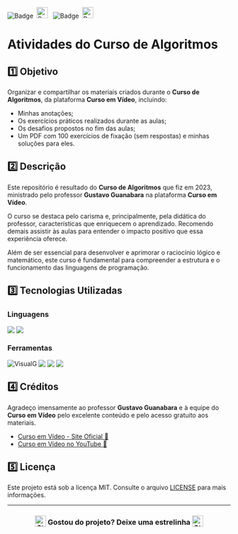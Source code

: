 ![Badge](https://img.shields.io/badge/CURSO%20EM%20VÍDEO-BB2649?style=for-the-badge)&nbsp;&nbsp;<img src="https://raw.githubusercontent.com/Tarikul-Islam-Anik/Animated-Fluent-Emojis/master/Emojis/Activities/Sparkles.png" alt="Sparkles" width="25" height="25" />&nbsp;&nbsp;&nbsp;![Badge](https://img.shields.io/badge/PROJETO-PRÓPRIO-FF6F61?style=for-the-badge)&nbsp;&nbsp;<img src="https://raw.githubusercontent.com/Tarikul-Islam-Anik/Animated-Fluent-Emojis/master/Emojis/Travel%20and%20places/Rocket.png" alt="Rocket" width="25" height="25" />

# Atividades do Curso de Algoritmos

## 1️⃣ Objetivo
Organizar e compartilhar os materiais criados durante o **Curso de Algoritmos**, da plataforma **Curso em Vídeo**, incluindo:

- Minhas anotações;
- Os exercícios práticos realizados durante as aulas;
- Os desafios propostos no fim das aulas;
- Um PDF com 100 exercícios de fixação (sem respostas) e minhas soluções para eles.

## 2️⃣ Descrição
Este repositório é resultado do **Curso de Algoritmos** que fiz em 2023, ministrado pelo professor **Gustavo Guanabara** na plataforma **Curso em Vídeo**.

O curso se destaca pelo carisma e, principalmente, pela didática do professor, características que enriquecem o aprendizado. Recomendo demais assistir às aulas para entender o impacto positivo que essa experiência oferece.

Além de ser essencial para desenvolver e aprimorar o raciocínio lógico e matemático, este curso é fundamental para compreender a estrutura e o funcionamento das linguagens de programação.

## 3️⃣ Tecnologias Utilizadas

### Linguagens
<div style="display:flex;">
  <img src="https://img.shields.io/badge/HTML5-E34F26?style=for-the-badge&logo=html5&logoColor=white">&nbsp;<img src="https://img.shields.io/badge/CSS3-1572B6?style=for-the-badge&logo=css3&logoColor=white">
</div>

### Ferramentas
<div style="display:flex;">
  <img src="https://img.shields.io/badge/VisualG-F7DF1E?style=for-the-badge" alt="VisualG">&nbsp;<img src="https://img.shields.io/badge/Visual%20Studio%20Code-0078D4?style=for-the-badge&logo=visual-studio-code&logoColor=white">&nbsp;<img src="https://img.shields.io/badge/Git-F05032?style=for-the-badge&logo=git&logoColor=white">&nbsp;<img src="https://img.shields.io/badge/GitHub-404040?style=for-the-badge&logo=github&logoColor=white">
</div>

## 4️⃣ Créditos
Agradeço imensamente ao professor **Gustavo Guanabara** e à equipe do **Curso em Vídeo** pelo excelente conteúdo e pelo acesso gratuito aos materiais.
- <a href="https://www.cursoemvideo.com/" target="_blank">Curso em Vídeo - Site Oficial 🔗</a>
- <a href="https://www.youtube.com/playlist?list=PLHz_AreHm4dmSj0MHol_aoNYCSGFqvfXV" target="_blank">Curso em Vídeo no YouTube 🔗</a>

## 5️⃣ Licença
Este projeto está sob a licença MIT. Consulte o arquivo [LICENSE](LICENSE) para mais informações.

---

### <div align="center"><img src="https://raw.githubusercontent.com/Tarikul-Islam-Anik/Animated-Fluent-Emojis/master/Emojis/Travel%20and%20places/Star.png" alt="Star" width="25" height="25" style="vertical-align:text-bottom;" /> Gostou do projeto? Deixe uma estrelinha <img src="https://raw.githubusercontent.com/Tarikul-Islam-Anik/Animated-Fluent-Emojis/master/Emojis/Travel%20and%20places/Star.png" alt="Star" width="25" height="25" style="vertical-align:text-bottom;" /></div>
